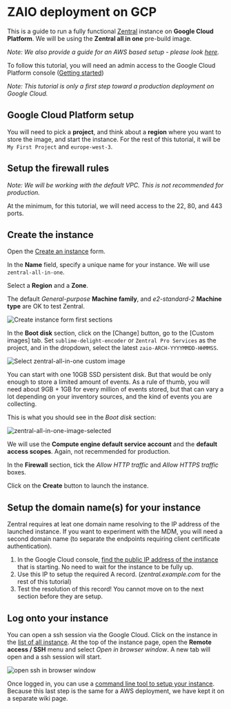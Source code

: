# ZAIO deployment on GCP

This is a guide to run a fully functional [Zentral](https://github.com/zentralopensource/zentral) instance on **Google Cloud Platform**. 
We will be using the **Zentral all in one** pre-build image.

*Note: We also provide a guide for an AWS based setup - please look [here](../zaio-aws).*

To follow this tutorial, you will need an admin access to the Google Cloud Platform console ([Getting started](https://cloud.google.com/gcp/getting-started/))

*Note: This tutorial is only a first step toward a production deployment on Google Cloud.*

## Google Cloud Platform setup

You will need to pick a **project**, and think about a **region** where you want to store the image, and start the instance. For the rest of this tutorial, it will be `My First Project` and `europe-west-3`.

## Setup the firewall rules

*Note: We will be working with the default VPC. This is not recommended for production.*

At the minimum, for this tutorial, we will need access to the 22, 80, and 443 ports.

## Create the instance

Open the [Create an instance](https://console.cloud.google.com/compute/instancesAdd) form.

In the **Name** field, specify a unique name for your instance. We will use `zentral-all-in-one`.

Select a **Region** and a **Zone**.

The default _General-purpose_ **Machine family**, and _e2-standard-2_ **Machine type** are OK to test Zentral.

![Create instance form first sections](/images/deployment/zaio-gcp/create_instance_top_form.png)

In the **Boot disk** section, click on the [Change] button, go to the [Custom images] tab. Set `sublime-delight-encoder` or `Zentral Pro Services` as the project, and in the dropdown, select the latest `zaio-ARCH-YYYYMMDD-HHMMSS`.

![Select zentral-all-in-one custom image](/images/deployment/zaio-gcp/select_image.png)

You can start with one 10GB SSD persistent disk. But that would be only enough to store a limited amount of events. As a rule of thumb, you will need about 9GB + 1GB for every million of events stored, but that can vary a lot depending on your inventory sources, and the kind of events you are collecting.

This is what you should see in the *Boot disk* section:

![zentral-all-in-one-image-selected](/images/deployment/zaio-gcp/boot_disk_selected.png)

We will use the **Compute engine default service account** and the **default access scopes**. Again, not recemmended for production.

In the **Firewall** section, tick the _Allow HTTP traffic_ and _Allow HTTPS traffic_ boxes.

Click on the **Create** button to launch the instance.

## Setup the domain name(s) for your instance

Zentral requires at leat one domain name resolving to the IP address of the launched instance. If you want to experiment with the MDM, you will need a second domain name (to separate the endpoints requiring client certificate authentication).

1. In the Google Cloud console, [find the public IP address of the instance](https://console.cloud.google.com/compute/instances) that is starting. No need to wait for the instance to be fully up.
2. Use this IP to setup the required A record. (_zentral.example.com_ for the rest of this tutorial)
4. Test the resolution of this record! You cannot move on to the next section before they are setup.

## Log onto your instance

You can open a ssh session via the Google Cloud. Click on the instance in the [list of all instance](https://console.cloud.google.com/compute/instances). At the top of the instance page, open the **Remote access / SSH** menu and select _Open in browser window_. A new tab will open and a ssh session will start.

![open ssh in browser window](/images/deployment/zaio-gcp/open_ssh_in_browser_window.png)

Once logged in, you can use a [command line tool to setup your instance](../zaio-setup). Because this last step is the same for a AWS deployment, we have kept it on a separate wiki page.
